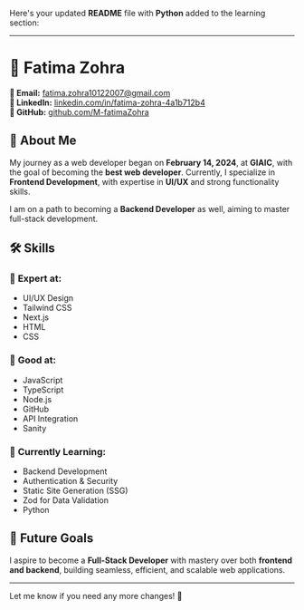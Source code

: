 Here's your updated **README** file with **Python** added to the learning section:  

---

# 💫 Fatima Zohra  

**📧 Email:** [fatima.zohra10122007@gmail.com](mailto:fatima.zohra10122007@gmail.com)  
**🔗 LinkedIn:** [linkedin.com/in/fatima-zohra-4a1b712b4](https://www.linkedin.com/in/fatima-zohra-4a1b712b4/)  
**🐙 GitHub:** [github.com/M-fatimaZohra](https://github.com/M-fatimaZohra)  

## 🚀 About Me  
My journey as a web developer began on **February 14, 2024**, at **GIAIC**, with the goal of becoming the **best web developer**. Currently, I specialize in **Frontend Development**, with expertise in **UI/UX** and strong functionality skills.  

I am on a path to becoming a **Backend Developer** as well, aiming to master full-stack development.  

## 🛠️ Skills  

### 🔹 **Expert at:**  
- UI/UX Design  
- Tailwind CSS  
- Next.js  
- HTML  
- CSS  

### 🔹 **Good at:**  
- JavaScript  
- TypeScript  
- Node.js  
- GitHub  
- API Integration  
- Sanity  

### 🎯 **Currently Learning:**  
- Backend Development  
- Authentication & Security  
- Static Site Generation (SSG)  
- Zod for Data Validation  
- Python  

## 🌟 Future Goals  
I aspire to become a **Full-Stack Developer** with mastery over both **frontend and backend**, building seamless, efficient, and scalable web applications.  

---

Let me know if you need any more changes! 🚀
